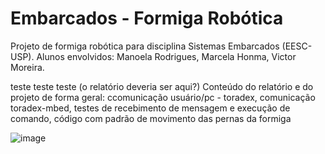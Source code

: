 # Embarcados - Formiga Robótica
Projeto de formiga robótica para disciplina Sistemas Embarcados (EESC-USP). Alunos envolvidos: Manoela Rodrigues, Marcela Honma, Victor Moreira.

teste teste teste (o relatório deveria ser aqui?)
Conteúdo do relatório e do projeto de forma geral: ccomunicação usuário/pc - toradex, comunicação toradex-mbed, testes de recebimento de mensagem e execução de comando, código com padrão de movimento das pernas da formiga

![image](https://user-images.githubusercontent.com/82612592/127589260-1ed236b8-fc52-4524-ab71-36cfe67e2d29.png)

